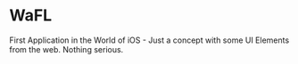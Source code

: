 # WaFL
First Application in the World of iOS - Just a concept with some UI Elements from the web. Nothing serious.
